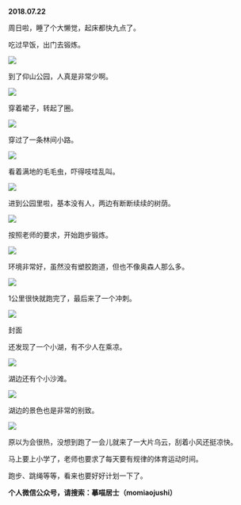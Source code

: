 
          
            
**2018.07.22**

周日啦，睡了个大懒觉，起床都快九点了。

吃过早饭，出门去锻炼。




![](img/51001-4583696c09867bcb.jpg)




到了仰山公园，人真是非常少啊。




![](img/51001-acd9a9b894935a06.jpg)




穿着裙子，转起了圈。




![](img/51001-e8f811224aef6605.jpg)




穿过了一条林间小路。




![](img/51001-aec697aa348d6b91.jpg)




看着满地的毛毛虫，吓得吱哇乱叫。




![](img/51001-52f202f86b81375a.jpg)




进到公园里啦，基本没有人，两边有断断续续的树荫。




![](img/51001-b5f6939533656878.jpg)




按照老师的要求，开始跑步锻炼。




![](img/51001-1d7cf9ad9b290e62.jpg)




环境非常好，虽然没有塑胶跑道，但也不像奥森人那么多。




![](img/51001-584bf208350ebb79.jpg)




1公里很快就跑完了，最后来了一个冲刺。




![](img/51001-1e0b4403032d764b.jpg)

封面


还发现了一个小湖，有不少人在乘凉。




![](img/51001-a892e1485864cca6.jpg)




湖边还有个小沙滩。




![](img/51001-1abb39bbb094db08.jpg)




湖边的景色也是非常的别致。




![](img/51001-035965803a4c4c85.jpg)




原以为会很热，没想到跑了一会儿就来了一大片乌云，刮着小风还挺凉快。

马上要上小学了，老师也要求了每天要有规律的体育运动时间。

跑步、跳绳等等，看来也要好好计划一下了。


**个人微信公众号，请搜索：摹喵居士（momiaojushi）**

          
        